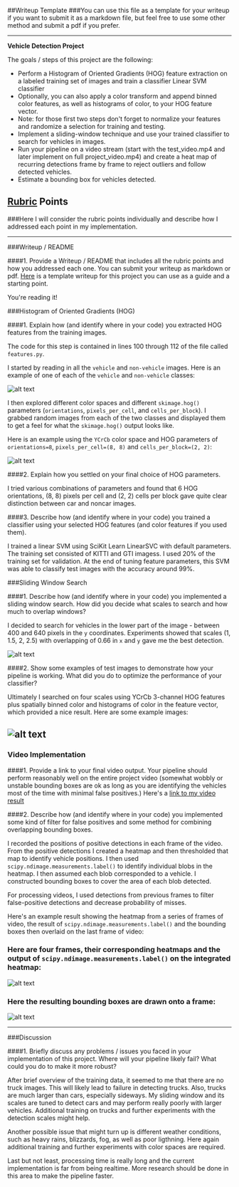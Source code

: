##Writeup Template
###You can use this file as a template for your writeup if you want to submit it as a markdown file, but feel free to use some other method and submit a pdf if you prefer.

---

**Vehicle Detection Project**

The goals / steps of this project are the following:

* Perform a Histogram of Oriented Gradients (HOG) feature extraction on a labeled training set of images and train a classifier Linear SVM classifier
* Optionally, you can also apply a color transform and append binned color features, as well as histograms of color, to your HOG feature vector. 
* Note: for those first two steps don't forget to normalize your features and randomize a selection for training and testing.
* Implement a sliding-window technique and use your trained classifier to search for vehicles in images.
* Run your pipeline on a video stream (start with the test_video.mp4 and later implement on full project_video.mp4) and create a heat map of recurring detections frame by frame to reject outliers and follow detected vehicles.
* Estimate a bounding box for vehicles detected.

[//]: # (Image References)
[image1]: ./output_images/car_notcar.png
[image2]: ./output_images/HOG_example.png
[image3]: ./output_images/sliding_windows.jpg
[image4]: ./output_images/sliding_window.jpg
[image5]: ./output_images/bboxes_heat_labels.png
[image6]: ./output_images/output_bboxes.png
[video1]: ./output.mp4

## [Rubric](https://review.udacity.com/#!/rubrics/513/view) Points
###Here I will consider the rubric points individually and describe how I addressed each point in my implementation.  

---
###Writeup / README

####1. Provide a Writeup / README that includes all the rubric points and how you addressed each one.  You can submit your writeup as markdown or pdf.  [Here](https://github.com/udacity/CarND-Vehicle-Detection/blob/master/writeup_template.md) is a template writeup for this project you can use as a guide and a starting point.  

You're reading it!

###Histogram of Oriented Gradients (HOG)

####1. Explain how (and identify where in your code) you extracted HOG features from the training images.

The code for this step is contained in lines 100 through 112 of the file called `features.py`.

I started by reading in all the `vehicle` and `non-vehicle` images.  Here is an example of one of each of the `vehicle` and `non-vehicle` classes:

![alt text][image1]

I then explored different color spaces and different `skimage.hog()` parameters (`orientations`, `pixels_per_cell`, and `cells_per_block`).  I grabbed random images from each of the two classes and displayed them to get a feel for what the `skimage.hog()` output looks like.

Here is an example using the `YCrCb` color space and HOG parameters of `orientations=8`, `pixels_per_cell=(8, 8)` and `cells_per_block=(2, 2)`:


![alt text][image2]

####2. Explain how you settled on your final choice of HOG parameters.

I tried various combinations of parameters and found that 6 HOG orientations, (8, 8) pixels per cell and (2, 2) cells per block gave quite clear distinction between car and noncar images.

####3. Describe how (and identify where in your code) you trained a classifier using your selected HOG features (and color features if you used them).

I trained a linear SVM using SciKit Learn LinearSVC with default parameters. The training set consisted of KITTI and GTI imagess. I used 20% of the training set for validation. At the end of tuning feature parameters, this SVM was able to classify test images with the accuracy around 99%.

###Sliding Window Search

####1. Describe how (and identify where in your code) you implemented a sliding window search.  How did you decide what scales to search and how much to overlap windows?

I decided to search for vehicles in the lower part of the image - between 400 and 640 pixels in the `y` coordinates. Experiments showed that scales (1, 1.5, 2, 2.5) with overlapping of 0.66 in `x` and `y` gave me the best detection.

![alt text][image3]

####2. Show some examples of test images to demonstrate how your pipeline is working.  What did you do to optimize the performance of your classifier?

Ultimately I searched on four scales using YCrCb 3-channel HOG features plus spatially binned color and histograms of color in the feature vector, which provided a nice result. Here are some example images:

![alt text][image4]
---

### Video Implementation

####1. Provide a link to your final video output.  Your pipeline should perform reasonably well on the entire project video (somewhat wobbly or unstable bounding boxes are ok as long as you are identifying the vehicles most of the time with minimal false positives.)
Here's a [link to my video result](./output.mp4)


####2. Describe how (and identify where in your code) you implemented some kind of filter for false positives and some method for combining overlapping bounding boxes.

I recorded the positions of positive detections in each frame of the video. From the positive detections I created a heatmap and then thresholded that map to identify vehicle positions. I then used `scipy.ndimage.measurements.label()` to identify individual blobs in the heatmap. I then assumed each blob corresponded to a vehicle. I constructed bounding boxes to cover the area of each blob detected.

For processing videos, I used detections from previous frames to filter false-positive detections and decrease probability of misses.

Here's an example result showing the heatmap from a series of frames of video, the result of `scipy.ndimage.measurements.label()` and the bounding boxes then overlaid on the last frame of video:

### Here are four frames, their corresponding heatmaps and the output of `scipy.ndimage.measurements.label()` on the integrated heatmap:

![alt text][image5]

### Here the resulting bounding boxes are drawn onto a frame:
![alt text][image6]


---

###Discussion

####1. Briefly discuss any problems / issues you faced in your implementation of this project.  Where will your pipeline likely fail?  What could you do to make it more robust?

After brief overview of the training data, it seemed to me that there are no truck images. This will likely lead to failure in detecting trucks. Also, trucks are much larger than cars, especially sideways. My sliding window and its scales are tuned to detect cars and may perform really poorly with larger vehicles. Additional training on trucks and further experiments with the detection scales might help.

Another possible issue that might turn up is different weather conditions, such as heavy rains, blizzards, fog, as well as poor ligthning. Here again additional training and further experiments with color spaces are required.

Last but not least, processing time is really long and the current implementation is far from being realtime. More research should be done in this area to make the pipeline faster.
